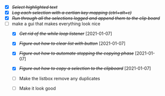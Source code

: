 * [X] ~~*Select highlighted text*~~ 
* [X] ~~*Log each selection with a certian key mapping (ctrl+alt+c)*~~ 
* [X] ~~*Run through all the selections logged and append them to the clip board*~~ 
* [ ] make a gui that makes everything look nice
    * [X] ~~*Get rid of the while loop listener*~~ [2021-01-07]
    * [X] ~~*Figure out how to clear list with button*~~ [2021-01-07]
    * [X] ~~*Figure out how to automate stopping the copying phase*~~ [2021-01-07]
    * [X] ~~*Figure out how to copy a selection to the clipboard*~~ [2021-01-07]
    * [ ] Make the listbox remove any duplicates
    * [ ] Make it look good
    
